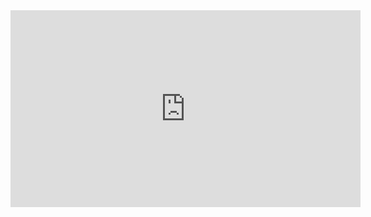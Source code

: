 <iframe width="560" height="315" src="https://www.youtube.com/embed/JUBLpB20zpg?si=Gi59s4yaMj-WJtyk" title="YouTube video player" frameborder="0" allow="accelerometer; autoplay; clipboard-write; encrypted-media; gyroscope; picture-in-picture; web-share" allowfullscreen></iframe>
